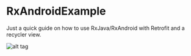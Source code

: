 # RxAndroidExample

Just a quick guide on how to use RxJava/RxAndroid with Retrofit and a recycler view.

![alt tag](http://tommyjepsen.com/rxandroiddemo.gif)

